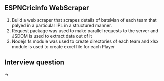 ## ESPNCricinfo WebScraper
1. Build a web scraper that scrapes details of batsMan of each team that palyed in a particular IPL in a structured manner.
2. Request package was used to make parallel requests to the server and JSDOM is used to extract data out of it
3. Nodejs fs module was used to create directories of each team and xlsx module is used to create excel file for each Player


## Interview question
->